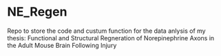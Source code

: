 # NE_Regen
Repo to store the code and custum function for the data anlysis of my thesis: Functional and Structural Regneration of Norepinephrine Axons in the Adult Mouse Brain Following Injury
